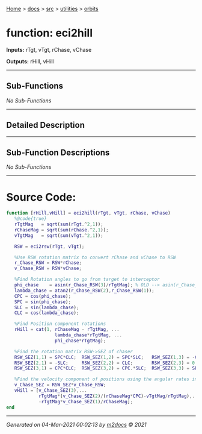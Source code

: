 [Home](../../../index.md) > [docs](../../../docs_index.md) > [src](../../src_index.md) > [utilities](../utilities_index.md) > [orbits](orbits_index.md)  


# function: eci2hill



**Inputs:** rTgt, vTgt, rChase, vChase

**Outputs:** rHill, vHill

 ***

## Sub-Functions

*No Sub-Functions*

 ***

## Detailed Description



 ***

## Sub-Function Descriptions

*No Sub-Functions*

 
 *** 

# Source Code:

 ```matlab 
 function [rHill,vHill] = eci2hill(rTgt, vTgt, rChase, vChase)
    %@code{true}
    rTgtMag   = sqrt(sum(rTgt.^2,1));
    rChaseMag = sqrt(sum(rChase.^2,1));
    vTgtMag   = sqrt(sum(vTgt.^2,1));

    RSW = eci2rsw(rTgt, vTgt);

    %Use RSW rotation matrix to convert rChase and vChase to RSW
    r_Chase_RSW = RSW*rChase;
    v_Chase_RSW = RSW*vChase;

    %Find Rotation angles to go from target to interceptor
    phi_chase    = asin(r_Chase_RSW(3)/rTgtMag); % OLD --> asin(r_Chase_RSW(3)/rChaseMag)
    lambda_chase = atan2(r_Chase_RSW(2),r_Chase_RSW(1));
    CPC = cos(phi_chase);     
    SPC = sin(phi_chase);
    SLC = sin(lambda_chase);  
    CLC = cos(lambda_chase);

    %Find Position component rotations
    rHill = cat(1, rChaseMag - rTgtMag, ...
                   lambda_chase*rTgtMag, ...
                   phi_chase*rTgtMag);

    %Find the rotation matrix RSW->SEZ of chaser
    RSW_SEZ(1,1) = SPC*CLC;  RSW_SEZ(1,2) = SPC*SLC;   RSW_SEZ(1,3) = -CPC;
    RSW_SEZ(2,1) = -SLC;     RSW_SEZ(2,2) = CLC;       RSW_SEZ(2,3) = 0;
    RSW_SEZ(3,1) = CPC*CLC;  RSW_SEZ(3,2) = CPC.*SLC;  RSW_SEZ(3,3) = SPC;

    %Find the velocity component of positions using the angular rates in SEZ frame
    v_Chase_SEZ = RSW_SEZ*v_Chase_RSW;
    vHill = [v_Chase_SEZ(3),...
             rTgtMag*(v_Chase_SEZ(2)/(rChaseMag*CPC)-vTgtMag/rTgtMag),...
             -rTgtMag*v_Chase_SEZ(1)/rChaseMag];
end 
``` 
 
***

*Generated on 04-Mar-2021 00:02:13 by [m2docs](https://github.com/crgnam-research/m2docs) © 2021*

